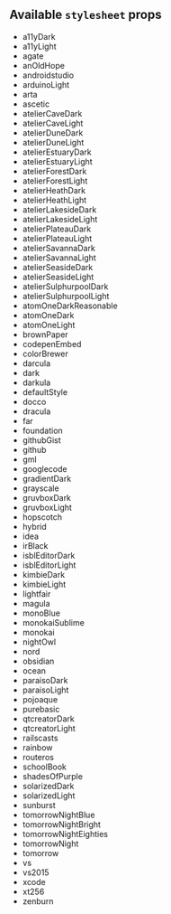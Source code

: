 ## Available `stylesheet` props 
* a11yDark
* a11yLight
* agate
* anOldHope
* androidstudio
* arduinoLight
* arta
* ascetic
* atelierCaveDark
* atelierCaveLight
* atelierDuneDark
* atelierDuneLight
* atelierEstuaryDark
* atelierEstuaryLight
* atelierForestDark
* atelierForestLight
* atelierHeathDark
* atelierHeathLight
* atelierLakesideDark
* atelierLakesideLight
* atelierPlateauDark
* atelierPlateauLight
* atelierSavannaDark
* atelierSavannaLight
* atelierSeasideDark
* atelierSeasideLight
* atelierSulphurpoolDark
* atelierSulphurpoolLight
* atomOneDarkReasonable
* atomOneDark
* atomOneLight
* brownPaper
* codepenEmbed
* colorBrewer
* darcula
* dark
* darkula
* defaultStyle
* docco
* dracula
* far
* foundation
* githubGist
* github
* gml
* googlecode
* gradientDark
* grayscale
* gruvboxDark
* gruvboxLight
* hopscotch
* hybrid
* idea
* irBlack
* isblEditorDark
* isblEditorLight
* kimbieDark
* kimbieLight
* lightfair
* magula
* monoBlue
* monokaiSublime
* monokai
* nightOwl
* nord
* obsidian
* ocean
* paraisoDark
* paraisoLight
* pojoaque
* purebasic
* qtcreatorDark
* qtcreatorLight
* railscasts
* rainbow
* routeros
* schoolBook
* shadesOfPurple
* solarizedDark
* solarizedLight
* sunburst
* tomorrowNightBlue
* tomorrowNightBright
* tomorrowNightEighties
* tomorrowNight
* tomorrow
* vs
* vs2015
* xcode
* xt256
* zenburn